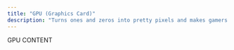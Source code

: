 ```yaml
---
title: "GPU (Graphics Card)"
description: "Turns ones and zeros into pretty pixels and makes gamers go broke"
---
```

GPU CONTENT